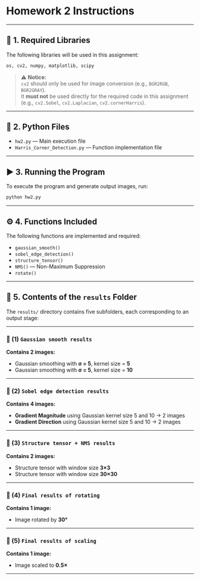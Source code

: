 # **Homework 2 Instructions**

---

## 🧰 1. Required Libraries

The following libraries will be used in this assignment:

```python
os, cv2, numpy, matplotlib, scipy
```

> ⚠️ **Notice:**  
> `cv2` should only be used for image conversion (e.g., `BGR2RGB`, `BGR2GRAY`).  
> It **must not** be used directly for the required code in this assignment (e.g., `cv2.Sobel`, `cv2.Laplacian`, `cv2.cornerHarris`).

---

## 📄 2. Python Files

- `hw2.py` — Main execution file  
- `Harris_Corner_Detection.py` — Function implementation file

---

## ▶️ 3. Running the Program

To execute the program and generate output images, run:

```bash
python hw2.py
```

---

## ⚙️ 4. Functions Included

The following functions are implemented and required:

- `gaussian_smooth()`  
- `sobel_edge_detection()`  
- `structure_tensor()`  
- `NMS()` — Non-Maximum Suppression  
- `rotate()`

---

## 📁 5. Contents of the `results` Folder

The `results/` directory contains five subfolders, each corresponding to an output stage:

---

### 📂 (1) `Gaussian smooth results`

**Contains 2 images:**
- Gaussian smoothing with **σ = 5**, kernel size = **5**
- Gaussian smoothing with **σ = 5**, kernel size = **10**

---

### 📂 (2) `Sobel edge detection results`

**Contains 4 images:**
- **Gradient Magnitude** using Gaussian kernel size 5 and 10 → 2 images  
- **Gradient Direction** using Gaussian kernel size 5 and 10 → 2 images

---

### 📂 (3) `Structure tensor + NMS results`

**Contains 2 images:**
- Structure tensor with window size **3×3**
- Structure tensor with window size **30×30**

---

### 📂 (4) `Final results of rotating`

**Contains 1 image:**
- Image rotated by **30°**

---

### 📂 (5) `Final results of scaling`

**Contains 1 image:**
- Image scaled to **0.5×**

---

